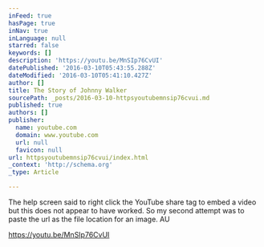 ```yaml
---
inFeed: true
hasPage: true
inNav: true
inLanguage: null
starred: false
keywords: []
description: 'https://youtu.be/MnSIp76CvUI'
datePublished: '2016-03-10T05:43:55.288Z'
dateModified: '2016-03-10T05:41:10.427Z'
author: []
title: The Story of Johnny Walker
sourcePath: _posts/2016-03-10-httpsyoutubemnsip76cvui.md
published: true
authors: []
publisher:
  name: youtube.com
  domain: www.youtube.com
  url: null
  favicon: null
url: httpsyoutubemnsip76cvui/index.html
_context: 'http://schema.org'
_type: Article

---
```

The help screen said to right click the YouTube share tag to embed a video but this does not appear to have worked. So my second attempt was to paste the url as the file location for an image.
AU

https://youtu.be/MnSIp76CvUI